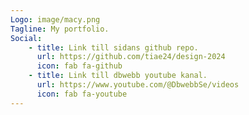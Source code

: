 ```yaml
---
Logo: image/macy.png
Tagline: My portfolio.
Social:
    - title: Link till sidans github repo.
      url: https://github.com/tiae24/design-2024
      icon: fab fa-github
    - title: Link till dbwebb youtube kanal.
      url: https://www.youtube.com/@DbwebbSe/videos
      icon: fab fa-youtube
---
```

